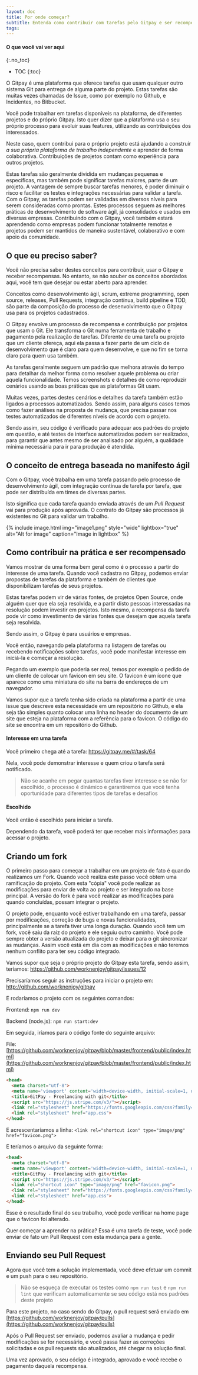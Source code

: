 ```yaml
---
layout: doc
title: Por onde começar?
subtitle: Entenda como contribuir com tarefas pelo Gitpay e ser recompensado
tags:
---
```


#### O que você vai ver aqui
{:.no_toc}
* TOC
{:toc}

O Gitpay é uma plataforma que oferece tarefas que usam qualquer outro sistema Git para entrega de alguma parte do projeto. Estas tarefas são muitas vezes chamadas de Issue, como por exemplo no Github, e Incidentes, no Bitbucket.

Você pode trabalhar em tarefas disponíveis na plataforma, de diferentes projetos e do próprio Gitpay. Isto quer dizer que a plataforma usa o seu próprio processo para evoluir suas features, utilizando as contribuições dos interessados.

Neste caso, quem contribui para o próprio projeto está ajudando a construir *a sua própria plataforma de trabalho independente* e aprender de forma colaborativa. Contribuições de projetos contam como experiência para outros projetos.

Estas tarefas são geralmente dividida em mudanças pequenas e específicas, mas também pode significar tarefas maiores, parte de um projeto. A vantagem de sempre buscar tarefas menores, é poder diminuir o risco e facilitar os testes e integrações necessárias para validar a tarefa.
Com o Gitpay, as tarefas podem ser validadas em diversos níveis para serem consideradas como prontas. Estes processos seguem as melhores práticas de desenvolvimento de software ágil, já consolidados e usados em diversas empresas. Contribuindo com o Gitpay, você também estará aprendendo como empresas podem funcionar totalmente remotas e projetos podem ser mantidos de maneira sustentável, colaborativo e com apoio da comunidade. 

## O que eu preciso saber?
Você não precisa saber destes conceitos para contribuir, usar o Gitpay e receber recompensas. No entanto, se não souber os conceitos abordados aqui, você tem que desejar ou estar aberto para aprender.

Conceitos como desenvolvimento ágil, scrum, extreme programming, open source, releases, Pull Requests, integração contínua, build pipeline e TDD, são parte da composição do processo de desenvolvimento que o Gitpay usa para os projetos cadastrados.

O Gitpay envolve um processo de recompensa e contribuição por projetos que usam o Git. Ele transforma o Git numa ferramenta de trabalho e pagamento pela realização de tarefas. Diferente de uma tarefa ou projeto que um cliente ofereça, aqui ela passa a fazer parte de um ciclo de desenvolvimento que é claro para quem desenvolve, e que no fim se torna claro para quem usa também.

As tarefas geralmente seguem um padrão que melhora através do tempo para detalhar da melhor forma como resolver aquele problema ou criar aquela funcionalidade. Temos screenshots e detalhes de como reproduzir cenários usando as boas práticas que as plataformas Git usam.

Muitas vezes, partes destes cenários e detalhes da tarefa também estão ligados a processos automatizados. Sendo assim, para alguns casos temos como fazer análises na proposta de mudança, que precisa passar nos testes automatizados de diferentes níveis de acordo com o projeto.

Sendo assim, seu código é verificado para adequar aos padrões do projeto em questão, e até testes de interface automatizados podem ser realizados, para garantir que antes mesmo de ser analisado por alguém, a qualidade mínima necessária para ir para produção é atendida.

## O conceito de entrega baseada no manifesto ágil

Com o Gitpay, você trabalha em uma tarefa passando pelo processo de desenvolvimento ágil, com integração contínua de tarefa por tarefa, que pode ser distribuída em times de diversas partes.

Isto significa que cada tarefa quando enviada através de um *Pull Request* vai para produção após aprovada. O contrato do Gitpay são processos já existentes no Git para validar um trabalho. 

{% include image.html img="image1.png" style="wide" lightbox="true" alt="Alt for image" caption="Image in lightbox" %}

## Como contribuir na prática e ser recompensado
Vamos mostrar de uma forma bem geral como é o processo a partir do interesse de uma tarefa. Quando você cadastra no Gitpay, podemos enviar propostas de tarefas da plataforma e também de clientes que disponibilizam tarefas de seus projetos.

Estas tarefas podem vir de várias fontes, de projetos Open Source, onde alguém quer que ela seja resolvida, e a partir disto pessoas interessadas na resolução podem investir em projetos. Isto mesmo, a recompensa da tarefa pode vir como investimento de várias fontes que desejam que aquela tarefa seja resolvida.

Sendo assim, o Gitpay é para usuários e empresas.

Você então, navegando pela plataforma na listagem de tarefas ou recebendo notificações sobre tarefas, você pode manifestar interesse em iniciá-la e começar a resolução.

Pegando um exemplo que poderia ser real, temos por exemplo o pedido de um cliente de colocar um favicon em seu site. O favicon é um ícone que aparece como uma miniatura do site na barra de endereços de um navegador.

Vamos supor que a tarefa tenha sido criada na plataforma a partir de uma issue que descreve esta necessidade em um repositório no Github, e ela seja tão simples quanto colocar uma linha no header do documento de um site que esteja na plataforma com a referência para o favicon. O código do site se encontra em um repositório do Github.

#### Interesse em uma tarefa

Você primeiro chega até a tarefa: https://gitpay.me/#/task/64

Nela, você pode demonstrar interesse e quem criou o tarefa será notificado.

> Não se acanhe em pegar quantas tarefas tiver interesse e se não for escolhido, o processo é dinâmico e garantiremos que você tenha oportunidade para diferentes tipos de tarefas e desafios

#### Escolhido

Você então é escolhido para iniciar a tarefa.

Dependendo da tarefa, você poderá ter que receber mais informações para acessar o projeto.

## Criando um fork

O primeiro passo para começar a trabalhar em um projeto de fato é quando realizamos um Fork. Quando você realiza este passo você obtem uma ramificação do projeto. Com esta "cópia" você pode realizar as modificações para enviar de volta ao projeto e ser integrado na base principal.
A versão do fork é para você realizar as modificações para quando concluídas, possam integrar o projeto.

O projeto pode, enquanto você estiver trabalhando em uma tarefa, passar por modificações, correção de bugs e novas funcionalidades, principalmente se a tarefa tiver uma longa duração. Quando você tem um fork, você saiu da raíz do projeto e ele seguiu outro caminho.
Você pode sempre obter a versão atualizada do projeto e deixar para o git sincronizar as mudanças. Assim você está em dia com as modificações e não teremos nenhum conflito para ter seu código integrado.

Vamos supor que seja o próprio projeto do Gitpay esta tarefa, sendo assim, teríamos: https://github.com/worknenjoy/gitpay/issues/12

Precisaríamos seguir as instruções para iniciar o projeto em: http://github.com/worknenjoy/gitpay

E rodaríamos o projeto com os seguintes comandos:

Frontend: `npm run dev`

Backend (node.js): `npm run start:dev`

Em seguida, iríamos para o código fonte do seguinte arquivo:

File: [https://github.com/worknenjoy/gitpay/blob/master/frontend/public/index.html](https://github.com/worknenjoy/gitpay/blob/master/frontend/public/index.html)
```html
<head>
  <meta charset="utf-8">
  <meta name='viewport' content='width=device-width, initial-scale=1, user-scalable=no' />
  <title>GitPay - Freelancing with git</title>
  <script src="https://js.stripe.com/v3/"></script>
  <link rel="stylesheet" href="https://fonts.googleapis.com/css?family=Roboto:300,400,500">
  <link rel="stylesheet" href="app.css">
</head>
```

E acrescentaríamos a linha: `<link rel="shortcut icon" type="image/png" href="favicon.png">`

E teríamos o arquivo da seguinte forma:

```html
<head>
  <meta charset="utf-8">
  <meta name='viewport' content='width=device-width, initial-scale=1, user-scalable=no' />
  <title>GitPay - Freelancing with git</title>
  <script src="https://js.stripe.com/v3/"></script>
  <link rel="shortcut icon" type="image/png" href="favicon.png">
  <link rel="stylesheet" href="https://fonts.googleapis.com/css?family=Roboto:300,400,500">
  <link rel="stylesheet" href="app.css">
</head>
```

Esse é o resultado final do seu trabalho, você pode verificar na home page que o favicon foi alterado.

Quer começar a aprender na prática? Essa é uma tarefa de teste, você pode enviar de fato um Pull Request com esta mudança para a gente.


## Enviando seu Pull Request
Agora que você tem a solução implementada, você deve efetuar um commit e um push para o seu repositório.

> Não se esqueça de executar os testes como `npm run test` e `npm run lint` que verificam automaticamente se seu código está nos padrões deste projeto


Para este projeto, no caso sendo do Gitpay, o pull request será enviado em [https://github.com/worknenjoy/gitpay/pulls](https://github.com/worknenjoy/gitpay/pulls)

Após o Pull Request ser enviado, podemos avaliar a mudança e pedir modificações se for necessário, e você passa fazer as correções solicitadas e os pull requests são atualizados, até chegar na solução final.

Uma vez aprovado, o seu código é integrado, aprovado e você recebe o pagamento daquela recompensa.
